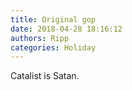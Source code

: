 ```yaml
---
title: Original gop
date: 2018-04-28 18:16:12
authors: Ripp
categories: Holiday
---
```


 Catalist is Satan.
